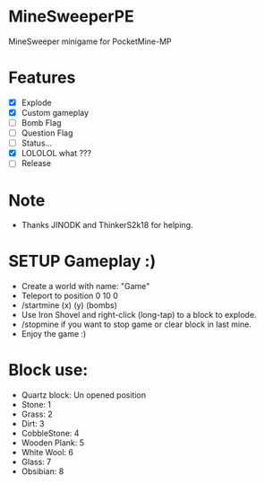 # MineSweeperPE
MineSweeper minigame for PocketMine-MP
# Features
- [X] Explode
- [X] Custom gameplay
- [ ] Bomb Flag
- [ ] Question Flag
- [ ] Status...
- [X] LOLOLOL what ???
- [ ] Release
# Note
* Thanks JINODK and ThinkerS2k18 for helping.
# SETUP Gameplay :)
* Create a world with name: "Game"
* Teleport to position 0 10 0
* /startmine (x) (y) (bombs)
* Use Iron Shovel and right-click (long-tap) to a block to explode.
* /stopmine if you want to stop game or clear block in last mine.
* Enjoy the game :)
  
# Block use:
* Quartz block: Un opened position
* Stone: 1
* Grass: 2
* Dirt: 3
* CobbleStone: 4
* Wooden Plank: 5
* White Wool: 6
* Glass: 7
* Obsibian: 8

